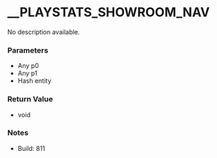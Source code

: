 # __PLAYSTATS_SHOWROOM_NAV

No description available.

### Parameters
* Any p0
* Any p1
* Hash entity

### Return Value
* void

### Notes
* Build: 811

